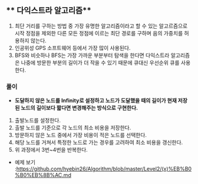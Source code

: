 ## ** 다익스트라 알고리즘**
1. 최단 거리를 구하는 방법 중 가장 유명한 알고리즘이라고 할 수 있는 알고르즘으로 시작 정점을 제외한 다른 모든 정점에 이르는 최단 경로를 구하며 음의 가중치를 허용하지 않는다.
2. 인공위성 GPS 소프트웨어 등에서 가장 많이 사용된다.
3. BFS와 비슷하나 BFS는 가장 가까운 부분부터 탐색을 한다면 다익스트라 알고리즘은 나중에 방문한 부분의 길이가 더 작을 수 있기 때문에 큐대신 우선순위 큐를 사용한다.
### 풀이
- **도달하지 않은 노드를 Infinity로 설정하고 노드가 도달했을 때의 길이가 현재 저장된 노드의 길이보다 짧다면 변경해주는 방식으로 구현한다.**
1. 출발노드를 설정한다.
2. 출발 노드를 기준으로 각 노드의 최소 비용을 저장한다.
3. 방문하지 않은 노드 중에서 가장 비용이 적은 노드를 선택한다.
4. 해당 노드를 거쳐서 특정한 노드로 가는 경우를 고려하여 최소 비용을 갱신한다.
5. 위 과정에서 3번~4번을 반복한다.
- 예제 보기 :https://github.com/hyebin26/Algorithm/blob/master/Level2/(x)%EB%B0%B0%EB%8B%AC.md
